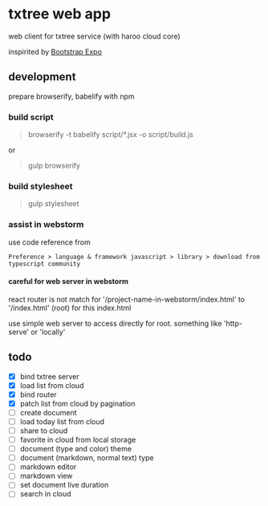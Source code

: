 # txtree web app

web client for txtree service (with haroo cloud core)

inspirited by [Bootstrap Expo](http://expo.getbootstrap.com/)

## development

prepare browserify, babelify with npm

### build script

> browserify -t babelify  script/*.jsx -o script/build.js

or 

> gulp browserify

### build stylesheet

> gulp stylesheet

### assist in webstorm

use code reference from 

    Preference > language & framework javascript > library > download from typescript community
    
#### careful for web server in webstorm

react router is not match for '/project-name-in-webstorm/index.html' to '/index.html' (root) for this index.html

use simple web server to access directly for root. something like 'http-serve' or 'locally' 
    
## todo

- [x] bind txtree server
- [x] load list from cloud
- [x] bind router
- [x] patch list from cloud by pagination
- [ ] create document
- [ ] load today list from cloud
- [ ] share to cloud
- [ ] favorite in cloud from local storage
- [ ] document (type and color) theme
- [ ] document (markdown, normal text) type
- [ ] markdown editor
- [ ] markdown view
- [ ] set document live duration
- [ ] search in cloud
